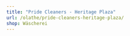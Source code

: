 ```yaml
---
title: "Pride Cleaners - Heritage Plaza"
url: /olathe/pride-cleaners-heritage-plaza/
shop: Wäscherei
---
```

